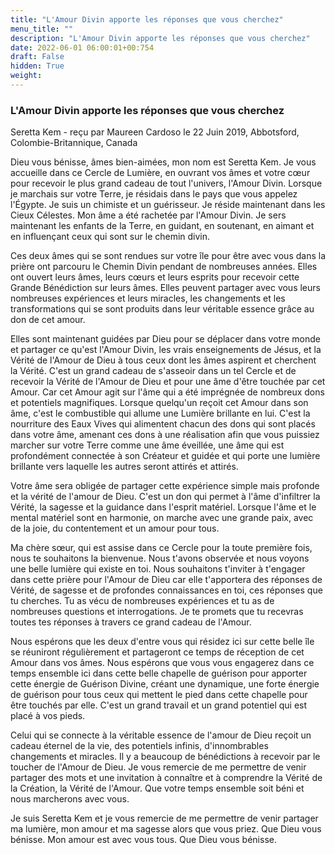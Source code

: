 ```yaml
---
title: "L'Amour Divin apporte les réponses que vous cherchez"
menu_title: ""
description: "L'Amour Divin apporte les réponses que vous cherchez"
date: 2022-06-01 06:00:01+00:754
draft: False
hidden: True
weight:
---
```

### L'Amour Divin apporte les réponses que vous cherchez

Seretta Kem - reçu par Maureen Cardoso le 22 Juin 2019, Abbotsford, Colombie-Britannique, Canada

Dieu vous bénisse, âmes bien-aimées, mon nom est Seretta Kem. Je vous accueille dans ce Cercle de Lumière, en ouvrant vos âmes et votre cœur pour recevoir le plus grand cadeau de tout l'univers, l'Amour Divin. Lorsque je marchais sur votre Terre, je résidais dans le pays que vous appelez l'Égypte. Je suis un chimiste et un guérisseur. Je réside maintenant dans les Cieux Célestes. Mon âme a été rachetée par l'Amour Divin. Je sers maintenant les enfants de la Terre, en guidant, en soutenant, en aimant et en influençant ceux qui sont sur le chemin divin.

Ces deux âmes qui se sont rendues sur votre île pour être avec vous dans la prière ont parcouru le Chemin Divin pendant de nombreuses années. Elles ont ouvert leurs âmes, leurs cœurs et leurs esprits pour recevoir cette Grande Bénédiction sur leurs âmes. Elles peuvent partager avec vous leurs nombreuses expériences et leurs miracles, les changements et les transformations qui se sont produits dans leur véritable essence grâce au don de cet amour.

Elles sont maintenant guidées par Dieu pour se déplacer dans votre monde et partager ce qu'est l'Amour Divin, les vrais enseignements de Jésus, et la Vérité de l'Amour de Dieu à tous ceux dont les âmes aspirent et cherchent la Vérité. C'est un grand cadeau de s'asseoir dans un tel Cercle et de recevoir la Vérité de l'Amour de Dieu et pour une âme d'être touchée par cet Amour. Car cet Amour agit sur l'âme qui a été imprégnée de nombreux dons et potentiels magnifiques. Lorsque quelqu'un reçoit cet Amour dans son âme, c'est le combustible qui allume une Lumière brillante en lui. C'est la nourriture des Eaux Vives qui alimentent chacun des dons qui sont placés dans votre âme, amenant ces dons à une réalisation afin que vous puissiez marcher sur votre Terre comme une âme éveillée, une âme qui est profondément connectée à son Créateur et guidée et qui porte une lumière brillante vers laquelle les autres seront attirés et attirés.

Votre âme sera obligée de partager cette expérience simple mais profonde et la vérité de l'amour de Dieu. C'est un don qui permet à l'âme d'infiltrer la Vérité, la sagesse et la guidance dans l'esprit matériel. Lorsque l'âme et le mental matériel sont en harmonie, on marche avec une grande paix, avec de la joie, du contentement et un amour pour tous.

Ma chère sœur, qui est assise dans ce Cercle pour la toute première fois, nous te souhaitons la bienvenue. Nous t'avons observée et nous voyons une belle lumière qui existe en toi. Nous souhaitons t'inviter à t'engager dans cette prière pour l'Amour de Dieu car elle t'apportera des réponses de Vérité, de sagesse et de profondes connaissances en toi, ces réponses que tu cherches. Tu as vécu de nombreuses expériences et tu as de nombreuses questions et interrogations. Je te promets que tu recevras toutes tes réponses à travers ce grand cadeau de l'Amour.

Nous espérons que les deux d'entre vous qui résidez ici sur cette belle île se réuniront régulièrement et partageront ce temps de réception de cet Amour dans vos âmes. Nous espérons que vous vous engagerez dans ce temps ensemble ici dans cette belle chapelle de guérison pour apporter cette énergie de Guérison Divine, créant une dynamique, une forte énergie de guérison pour tous ceux qui mettent le pied dans cette chapelle pour être touchés par elle. C'est un grand travail et un grand potentiel qui est placé à vos pieds.

Celui qui se connecte à la véritable essence de l'amour de Dieu reçoit un cadeau éternel de la vie, des potentiels infinis, d'innombrables changements et miracles. Il y a beaucoup de bénédictions à recevoir par le toucher de l'Amour de Dieu. Je vous remercie de me permettre de venir partager des mots et une invitation à connaître et à comprendre la Vérité de la Création, la Vérité de l'Amour. Que votre temps ensemble soit béni et nous marcherons avec vous.

Je suis Seretta Kem et je vous remercie de me permettre de venir partager ma lumière, mon amour et ma sagesse alors que vous priez. Que Dieu vous bénisse. Mon amour est avec vous tous. Que Dieu vous bénisse.



